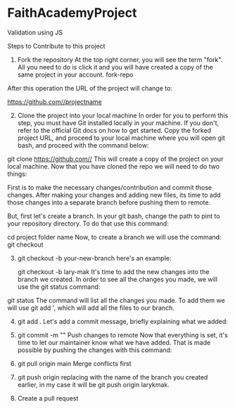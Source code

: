 # FaithAcademyProject
Validation using JS

Steps to Contribute to this project

1. Fork the repository At the top right corner, you will see the term "fork". All you need to do is click it and you will have created a copy of the same project in your account. fork-repo

After this operation the URL of the project will change to:

https://github.com//projectname

2. Clone the project into your local machine In order for you to perform this step, you must have Git installed locally in your machine. If you don't, refer to the official Git docs on how to get started. Copy the forked project URL, and proceed to your local machine where you will open git bash, and proceed with the command below:

git clone https://github.com// This will create a copy of the project on your local machine. Now that you have cloned the repo we will need to do two things:

First is to make the necessary changes/contribution and commit those changes. After making your changes and adding new files, its time to add those changes into a separate branch before pushing them to remote.

But, first let's create a branch. In your git bash, change the path to pint to your repository directory. To do that use this command:

cd project folder name Now, to create a branch we will use the command: git checkout

3. git checkout -b your-new-branch here's an example:

   git checkout -b lary-mak It's time to add the new changes into the branch we created. In order to see all the changes you made, we will use the git status command:

git status The command will list all the changes you made. To add them we will use git add ', which will add all the files to our branch.

4. git add . Let's add a commit message, briefly explaining what we added:

5. git commit -m "" Push changes to remote Now that everything is set, it's time to let our maintainer know what we have added. That is made possible by pushing the changes with this command:
6. git pull origin main Merge conflicts first
7. git push origin replacing with the name of the branch you created earlier, in my case it will be git push origin larykmak.
8. Create a pull request
